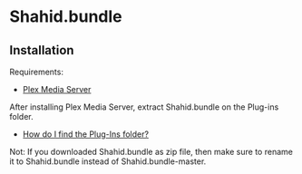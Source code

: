 # Shahid.bundle


## Installation

Requirements:

- [Plex Media Server][media-server]
 
After installing Plex Media Server, extract Shahid.bundle on the Plug-ins folder. 
- [How do I find the Plug-Ins folder?][Plug-Ins]
 
Not: If you downloaded Shahid.bundle as zip file, then make sure to rename it to Shahid.bundle instead of Shahid.bundle-master. 



[media-server]: http://plexapp.com/getplex/
[Plug-Ins]: https://support.plex.tv/hc/en-us/articles/201106098-How-do-I-find-the-Plug-Ins-folder-


